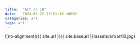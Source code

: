```yaml
---
title:  "Art // 10"
date:   2024-03-22 17:51:10 +0000
categories: art
tags: art
---
```


![no-alignment]({{ site.url }}{{ site.baseurl }}/assets/art/art10.jpg)
